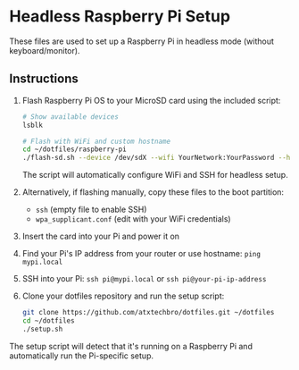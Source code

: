 # Headless Raspberry Pi Setup

These files are used to set up a Raspberry Pi in headless mode (without keyboard/monitor).

## Instructions

1. Flash Raspberry Pi OS to your MicroSD card using the included script:
   ```bash
   # Show available devices
   lsblk
   
   # Flash with WiFi and custom hostname
   cd ~/dotfiles/raspberry-pi
   ./flash-sd.sh --device /dev/sdX --wifi YourNetwork:YourPassword --hostname mypi
   ```
   
   The script will automatically configure WiFi and SSH for headless setup.

2. Alternatively, if flashing manually, copy these files to the boot partition:
   - `ssh` (empty file to enable SSH)
   - `wpa_supplicant.conf` (edit with your WiFi credentials)

3. Insert the card into your Pi and power it on
4. Find your Pi's IP address from your router or use hostname: `ping mypi.local`
5. SSH into your Pi: `ssh pi@mypi.local` or `ssh pi@your-pi-ip-address`
6. Clone your dotfiles repository and run the setup script:
   ```bash
   git clone https://github.com/atxtechbro/dotfiles.git ~/dotfiles
   cd ~/dotfiles
   ./setup.sh
   ```

The setup script will detect that it's running on a Raspberry Pi and automatically run the Pi-specific setup.
